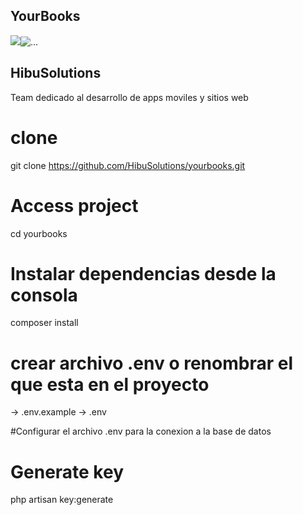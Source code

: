 ## YourBooks 

<div class="card mb-3" style="max-width: 540px;">
  <div class="row no-gutters">
    <div class="col-md-4">
      <img src="https://www.facebook.com/Hibu-Solutions-2339858166096856"><img src="https://scontent.fsal3-1.fna.fbcdn.net/v/t1.0-0/p180x540/76935588_2630418597040810_7807970881627488256_o.jpg?_nc_cat=101&_nc_ohc=kVOAUY55-PUAQnNVfmp-j8Os1AyWS7pHYfa7ohDkkTPPs-5QGchkeJWRw&_nc_ht=scontent.fsal3-1.fna&oh=ac99d21b68a475cd19d5f593b1e4604d&oe=5E74AC72" class="card-img-top" alt="...">
    </div>
    <div class="col-md-8">
      <div class="card-body">
       <a target="_blank" class="btn btn-primary ml-3" href="{{$contactos->fb}}"><i class="fab fa-facebook-square"></i></a>
      <a target="_blank" class="btn btn-warning ml-2" href="{{$contactos->in}}"><i class="fab fa-instagram"></i></a>
      <a target="_blank" class="btn btn-danger ml-2" href="{{$contactos->yt}}"><i class="fab fa-youtube"></i></a>
      </div>
    </div>
  </div>
</div>


## HibuSolutions

Team dedicado al desarrollo de apps moviles y sitios web



# clone
git clone https://github.com/HibuSolutions/yourbooks.git

# Access project
cd yourbooks


# Instalar  dependencias desde la consola
composer install

# crear archivo .env o renombrar el que esta en el proyecto
-> .env.example -> .env

#Configurar el archivo .env para  la conexion a la base de datos

# Generate key
php artisan key:generate


